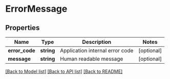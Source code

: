 # ErrorMessage

## Properties
Name | Type | Description | Notes
------------ | ------------- | ------------- | -------------
**error_code** | **string** | Application internal error code | [optional] 
**message** | **string** | Human readable message | [optional] 

[[Back to Model list]](../README.md#documentation-for-models) [[Back to API list]](../README.md#documentation-for-api-endpoints) [[Back to README]](../README.md)


